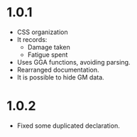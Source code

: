 # 1.0.1
- CSS organization
- It records:
  - Damage taken
  - Fatigue spent
- Uses GGA functions, avoiding parsing.
- Rearranged documentation.
- It is possible to hide GM data.

# 1.0.2
- Fixed some duplicated declaration.
